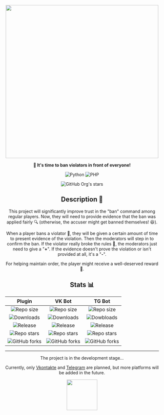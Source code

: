 <div align="center">

<img width="500rem" src="https://i.ibb.co/NNkBHzY/56-20241013120825.png">

**🔪 It's time to ban violators in front of everyone!**

![Python](https://img.shields.io/badge/Python-_?style=for-the-badge&logo=python&logoColor=white&color=%234B8BBE)
![PHP](https://img.shields.io/badge/PHP-_?style=for-the-badge&logo=php&logoColor=white&color=%23484C89)

![GitHub Org's stars](https://img.shields.io/github/stars/banedetta?style=for-the-badge&color=gold)

## Description 📒
This project will significantly improve trust in the "ban" command among regular players. Now, they will need to provide evidence that the ban was applied fairly 🔍 (otherwise, the accuser might get banned themselves! 😆).

When a player bans a violator 🚫, they will be given a certain amount of time to present evidence of the violation. Then the moderators will step in to confirm the ban. If the violator really broke the rules 📜, the moderators just need to give a "**+**". If the evidence doesn't prove the violation or isn't provided at all, it's a "**-**".

For helping maintain order, the player might receive a well-deserved reward 🏅.

## Stats 📊
|Plugin|VK Bot|TG Bot|
|:-:|:-:|:-:|
|![Repo size](https://img.shields.io/github/repo-size/banedetta/pmmp5-plugin?style=for-the-badge&cacheSeconds=10)|![Repo size](https://img.shields.io/github/repo-size/banedetta/vkontakte-bot?style=for-the-badge&cacheSeconds=10)|![Repo size](https://img.shields.io/github/repo-size/banedetta/telegram-bot?style=for-the-badge&cacheSeconds=10)|
|![Downloads](https://img.shields.io/github/downloads/banedetta/pmmp5-plugin/total?style=for-the-badge&cacheSeconds=10)|![Downloads](https://img.shields.io/github/downloads/banedetta/vkontakte-bot/total?style=for-the-badge&cacheSeconds=10)|![Dowbloads](https://img.shields.io/github/downloads/banedetta/telegram-bot/total?style=for-the-badge&cacheSeconds=10)|
|![Release](https://img.shields.io/github/v/release/banedetta/pmmp5-plugin?display_name=release&style=for-the-badge&cacheSeconds=10)|![Release](https://img.shields.io/github/v/release/banedetta/vkontakte-bot?display_name=release&style=for-the-badge&cacheSeconds=10)|![Release](https://img.shields.io/github/v/release/banedetta/telegram-bot?display_name=release&style=for-the-badge&cacheSeconds=10)|
|![Repo stars](https://img.shields.io/github/stars/banedetta/pmmp5-plugin?style=for-the-badge&cacheSeconds=10)|![Repo stars](https://img.shields.io/github/stars/banedetta/vkontakte-bot?style=for-the-badge&cacheSeconds=10)|![Repo stars](https://img.shields.io/github/stars/banedetta/telegram-bot?style=for-the-badge&cacheSeconds=10)|
|![GitHub forks](https://img.shields.io/github/forks/banedetta/pmmp5-plugin?style=for-the-badge&cacheSeconds=10)|![GitHub forks](https://img.shields.io/github/forks/banedetta/vkontakte-bot?style=for-the-badge&cacheSeconds=10)|![GitHub forks](https://img.shields.io/github/forks/banedetta/telegram-bot?style=for-the-badge&cacheSeconds=10)|

___

The project is in the development stage...

Currently, only [Vkontakte](https://en.wikipedia.org/wiki/VK_(service)) and [Telegram](https://en.wikipedia.org/wiki/Telegram_(software)) are planned, but more platforms will be added in the future.

<img width="100rem" src="https://i.ibb.co/fkrtFkb/Understood.webp">

</div>
